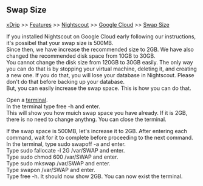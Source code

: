 ## Swap Size
[xDrip](../../README.md) >> [Features](../Features_page.md) >> [Nightscout](../Nightscout_page) >> [Google Cloud](./GoogleCloud.md) >> [Swap Size](./NS_SwapSize.md)  
  
If you installed Nightscout on Google Cloud early following our instructions, it's possibel that your swap size is 500MB.  
Since then, we have increase the recommended size to 2GB.  We have also changed the recommended disk space from 10GB to 30GB.  
You cannot change the disk size from 120GB to 30GB easily.  The only way you can do that is by stopping your virtual machine, deleting it, and creating a new one.  If you do that, you will lose your database in Nightscout.  Please don't do that before backing up your database.  
But, you can easily increase the swap space.  This is how you can do that.  
    
Open a [terminal](./Terminal).  
In the terminal type free -h and enter.  
This will show you how muich swap space you have already.  If it is 2GB, there is no need to change anythng.  You can close the terminal.  
  
If the swap space is 500MB, let's increase it to 2GB.  After entering each command, wait for it to complete before proceeding to the next command.    
In the terminal, type sudo swapoff -a and enter.  
Type sudo fallocate -l 2G /var/SWAP and enter.  
Type sudo chmod 600 /var/SWAP and enter.  
Type sudo mkswap /var/SWAP and enter.  
Type swapon /var/SWAP and enter.  
Type free -h.  It should now show 2GB.  You can now exist the terminal.  
  
